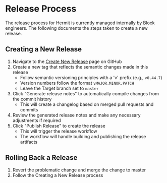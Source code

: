 # Release Process

The release process for Hermit is currently managed internally by Block engineers. 
The following documents the steps taken to create a new release.

## Creating a New Release

1. Navigate to the [Create New Release](https://github.com/cashapp/hermit/releases/new) page on GitHub
2. Create a new tag that reflects the semantic changes made in this release
   - Follow semantic versioning principles with a 'v' prefix (e.g., `v0.44.7`)
   - Version numbers follow the format `vMAJOR.MINOR.PATCH`
   - Leave the Target branch set to `master`
3. Click "Generate release notes" to automatically compile changes from the commit history
   - This will create a changelog based on merged pull requests and commits
4. Review the generated release notes and make any necessary adjustments if required
5. Click "Publish Release" to create the release
   - This will trigger the release workflow
   - The workflow will handle building and publishing the release artifacts

## Rolling Back a Release

1. Revert the problematic change and merge the change to master
2. Follow the Creating a New Release process